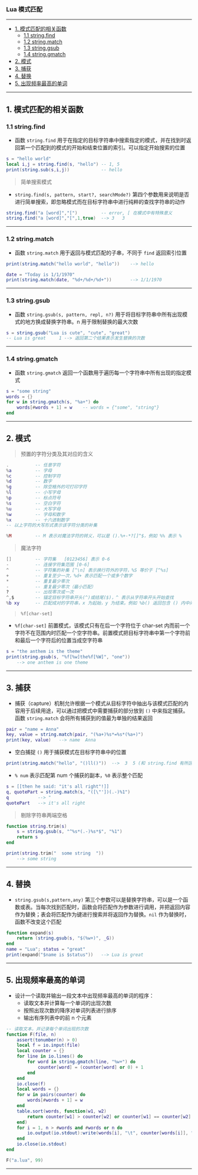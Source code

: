 ### Lua 模式匹配

---
- [1. 模式匹配的相关函数](#1-模式匹配的相关函数)
	- [1.1 string.find](#11-stringfind)
	- [1.2 string.match](#12-stringmatch)
	- [1.3 string.gsub](#13-stringgsub)
	- [1.4 string.gmatch](#14-stringgmatch)
- [2. 模式](#2-模式)
- [3. 捕获](#3-捕获)
- [4. 替换](#4-替换)
- [5. 出现频率最高的单词](#5-出现频率最高的单词)


---
## 1. 模式匹配的相关函数

### 1.1 string.find

- 函数 ```string.find``` 用于在指定的目标字符串中搜索指定的模式，并在找到时返回第一个匹配到的模式的开始和结束位置的索引。可以指定开始搜索的位置

```lua
s = "hello world"
local i,j = string.find(s, "hello") -- 1, 5
print(string.sub(s,i,j))            -- hello
```

> 简单搜索模式

- ```string.find(s, pattern, start?, searchMode?)``` 第四个参数用来说明是否进行简单搜索，即忽略模式而在目标字符串中进行纯粹的查找字符串的动作

```lua
string.find("a [word]","[")         -- error, [ 在模式中有特殊意义
string.find("a [word]","[",1,true)  --> 3	3
```

---
### 1.2 string.match

- 函数 ```string.match``` 用于返回与模式匹配的子串，不同于 ```find``` 返回索引位置

```lua
print(string.match("hello world", "hello"))    --> hello

date = "Today is 1/1/1970"
print(string.match(date, "%d+/%d+/%d+"))       --> 1/1/1970
```

---
### 1.3 string.gsub

- 函数 ```string.gsub(s, pattern, repl, n?)``` 用于将目标字符串中所有出现模式的地方换成替换字符串。n 用于限制替换的最大次数

```lua
s = string.gsub("Lua is cute", "cute", "great")
-- Lua is great     1 --> 返回第二个结果表示发生替换的次数
```

---
### 1.4 string.gmatch

- 函数 ```string.gmatch``` 返回一个函数用于遍历每一个字符串中所有出现的指定模式

```lua
s = "some string"
words = {}
for w in string.gmatch(s, "%a+") do
    words[#words + 1] = w    -- words = {"some", "string"}
end
```

---
## 2. 模式

> 预置的字符分类及其对应的含义

```Lua
.          -- 任意字符
%a         -- 字母
%c         -- 控制字符
%d         -- 数字
%g         -- 除空格外的可打印字符
%l         -- 小写字母
%p         -- 标点符号
%s         -- 空白字符
%u         -- 大写字母
%w         -- 字母和数字
%x         -- 十六进制数字
-- 以上字符的大写形式表示该字符分类的补集

%M         -- M 表示对魔法字符的转义，可以是 ().%+-*?[]^$，例如 %% 表示 %
```

> 魔法字符

```Lua
[]         -- 字符集	[0123456] 表示 0-6
-          -- 连接字符集范围 [0-6]
^          -- 字符集的补集 [^\n] 表示换行符外的字符，%S 等价于 [^%s]
+          -- 重复至少一次，%d+ 表示匹配一个或多个数字
*          -- 重复最少零次
-          -- 重复最少零次（最小匹配）
?          -- 出现零次或一次
^,$        -- 锚定目标字符串开头(^)或结尾($)，^ 表示从字符串开头开始查找
%b xy      -- 匹配成对的字符串，x 为起始，y 为结束。例如 %b() 返回包含 () 内中间的字符串
```

> ```%f[char-set]```

- ```%f[char-set]``` 前置模式，该模式只有在后一个字符位于 char-set 内而前一个字符不在范围内时匹配一个空字符串。前置模式把目标字符串中第一个字符前和最后一个字符后的位置当成空字符串

```lua
s = "the anthem is the theme"
print(string.gsub(s, "%f[%w]the%f[%W]", "one"))
    --> one anthem is one theme
```

---
## 3. 捕获

- 捕获（capture）机制允许根据一个模式从目标字符中抽出与该模式匹配的内容用于后续用途，可以通过把模式中需要捕获的部分放到 ```()``` 中来指定捕获。函数 ```string.match``` 会将所有捕获到的值最为单独的结果返回

```lua
pair = "name = Anna"
key, value = string.match(pair, "(%a+)%s*=%s*(%a+)")
print(key, value)	--> name  Anna
```

- 空白捕捉 ```()``` 用于捕获模式在目标字符串中的位置

```lua
print(string.match("hello", "()ll()"))	-->  3  5 (和 string.find 有所区别                      )
```

- ```% num``` 表示匹配第 num 个捕获的副本，```%0``` 表示整个匹配

```lua
s = [[then he said: "it's all right"!]]
q, quotePart = string.match(s, "([\"'])(.-)%1")
q           --> "
quotePart   --> it's all right
```

> 剔除字符串两端空格

```lua
function string.trim(s)
    s = string.gsub(s, "^%s*(.-)%s*$", "%1")
    return s
end

print(string.trim("  some string  "))
    --> some string
```

---
## 4. 替换

- ```string.gsub(s,pattern,any)``` 第三个参数可以是替换字符串，可以是一个函数或表。当每次找到匹配时，函数会将匹配作为参数进行调用，并把返回内容作为替换；表会将匹配作为键进行搜索并将返回作为替换。```nil``` 作为替换时，函数不改变这个匹配

```lua
function expand(s)
    return (string.gsub(s, "$(%w+)", _G))
end
name = "Lua"; status = "great"
print(expand("$name is $status"))	--> Lua is great
```

---
## 5. 出现频率最高的单词

- 设计一个读取并输出一段文本中出现频率最高的单词的程序：
  - 读取文本并计算每一个单词的出现次数
  - 按照出现次数的降序对单词列表进行排序
  - 输出有序列表中的前 n 个元素

```lua
-- 读取文本，并记录每个单词出现的次数
function F(file, n)
    assert(tonumber(n) > 0)
    local f = io.input(file)
    local counter = {}
    for line in io.lines() do
        for word in string.gmatch(line, "%w+") do
            counter[word] = (counter[word] or 0) + 1
        end
    end
    io.close(f)
    local words = {}
    for w in pairs(counter) do
        words[#words + 1] = w
    end
    table.sort(words, function(w1, w2)
        return counter[w1] > counter[w2] or counter[w1] == counter[w2] and w1 < w2
    end)
    for i = 1, n > #words and #words or n do
        io.output(io.stdout):write(words[i], "\t", counter[words[i]], "\n")
    end
    io.close(io.stdout)
end

F("a.lua", 99)
```

---